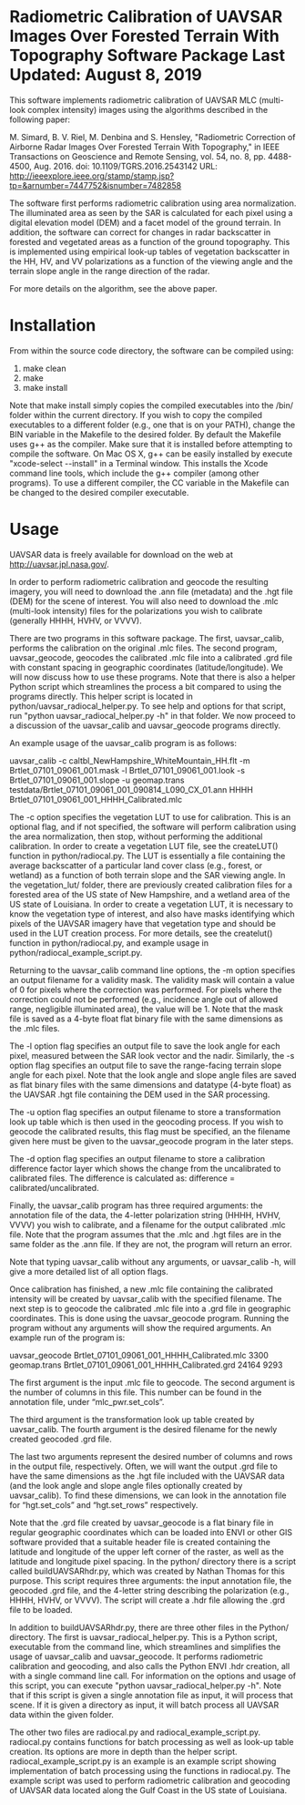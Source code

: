 Radiometric Calibration of UAVSAR Images Over Forested Terrain With Topography
Software Package
Last Updated: August 8, 2019
==============================================================================


This software implements radiometric calibration of UAVSAR MLC (multi-look complex intensity) images using the algorithms described in the following paper:

M. Simard, B. V. Riel, M. Denbina and S. Hensley, "Radiometric Correction of Airborne Radar Images Over Forested Terrain With Topography," in IEEE Transactions on Geoscience and Remote Sensing, vol. 54, no. 8, pp. 4488-4500, Aug. 2016.
doi: 10.1109/TGRS.2016.2543142
URL: http://ieeexplore.ieee.org/stamp/stamp.jsp?tp=&arnumber=7447752&isnumber=7482858

The software first performs radiometric calibration using area normalization.  The illuminated area as seen by the SAR is calculated for each pixel using a digital elevation model (DEM) and a facet model of the ground terrain.  In addition, the software can correct for changes in radar backscatter in forested and vegetated areas as a function of the ground topography.  This is implemented using empirical look-up tables of vegetation backscatter in the HH, HV, and VV polarizations as a function of the viewing angle and the terrain slope angle in the range direction of the radar.

For more details on the algorithm, see the above paper.



Installation
============

From within the source code directory, the software can be compiled using:

1. make clean
2. make
3. make install

Note that make install simply copies the compiled executables into the /bin/ folder within the current directory.  If you wish to copy the compiled executables to a different folder (e.g., one that is on your PATH), change the BIN variable in the Makefile to the desired folder.  By default the Makefile uses g++ as the compiler.  Make sure that it is installed before attempting to compile the software.  On Mac OS X, g++ can be easily installed by execute "xcode-select --install" in a Terminal window.  This installs the Xcode command line tools, which include the g++ compiler (among other programs).  To use a different compiler, the CC variable in the Makefile can be changed to the desired compiler executable.


Usage
=====

UAVSAR data is freely available for download on the web at http://uavsar.jpl.nasa.gov/.

In order to perform radiometric calibration and geocode the resulting imagery, you will need to download the .ann file (metadata) and the .hgt file (DEM) for the scene of interest.  You will also need to download the .mlc (multi-look intensity) files for the polarizations you wish to calibrate (generally HHHH, HVHV, or VVVV).

There are two programs in this software package.  The first, uavsar_calib, performs the calibration on the original .mlc files.  The second program, uavsar_geocode, geocodes the calibrated .mlc file into a calibrated .grd file with constant spacing in geographic coordinates (latitude/longitude).  We will now discuss how to use these programs.  Note that there is also a helper Python script which streamlines the process a bit compared to using the programs directly.  This helper script is located in python/uavsar_radiocal_helper.py.  To see help and options for that script, run "python uavsar_radiocal_helper.py -h" in that folder.  We now proceed to a discussion of the uavsar_calib and uavsar_geocode programs directly.

An example usage of the uavsar_calib program is as follows:

uavsar_calib -c caltbl_NewHampshire_WhiteMountain_HH.flt -m Brtlet_07101_09061_001.mask -l Brtlet_07101_09061_001.look -s Brtlet_07101_09061_001.slope -u geomap.trans testdata/Brtlet_07101_09061_001_090814_L090_CX_01.ann HHHH Brtlet_07101_09061_001_HHHH_Calibrated.mlc

The -c option specifies the vegetation LUT to use for calibration.  This is an optional flag, and if not specified, the software will perform calibration using the area normalization, then stop, without performing the additional calibration.  In order to create a vegetation LUT file, see the createLUT() function in python/radiocal.py.  The LUT is essentially a file containing the average backscatter of a particular land cover class (e.g., forest, or wetland) as a function of both terrain slope and the SAR viewing angle.  In the vegetation_lut/ folder, there are previously created calibration files for a forested area of the US state of New Hampshire, and a wetland area of the US state of Louisiana.  In order to create a vegetation LUT, it is necessary to know the vegetation type of interest, and also have masks identifying which pixels of the UAVSAR imagery have that vegetation type and should be used in the LUT creation process.  For more details, see the createlut() function in python/radiocal.py, and example usage in python/radiocal_example_script.py.

Returning to the uavsar_calib command line options, the -m option specifies an output filename for a validity mask.  The validity mask will contain a value of 0 for pixels where the correction was performed.  For pixels where the correction could not be performed (e.g., incidence angle out of allowed range, negligible illuminated area), the value will be 1.  Note that the mask file is saved as a 4-byte float flat binary file with the same dimensions as the .mlc files.

The -l option flag specifies an output file to save the look angle for each pixel, measured between the SAR look vector and the nadir.  Similarly, the -s option flag specifies an output file to save the range-facing terrain slope angle for each pixel.  Note that the look angle and slope angle files are saved as flat binary files with the same dimensions and datatype (4-byte float) as the UAVSAR .hgt file containing the DEM used in the SAR processing.

The -u option flag specifies an output filename to store a transformation look up table which is then used in the geocoding process.  If you wish to geocode the calibrated results, this flag must be specified, an the filename given here must be given to the uavsar_geocode program in the later steps.

The -d option flag specifies an output filename to store a calibration difference factor layer which shows the change from the uncalibrated to calibrated files. The difference is calculated as: difference = calibrated/uncalibrated.

Finally, the uavsar_calib program has three required arguments: the annotation file of the data, the 4-letter polarization string (HHHH, HVHV, VVVV) you wish to calibrate, and a filename for the output calibrated .mlc file.  Note that the program assumes that the .mlc and .hgt files are in the same folder as the .ann file.  If they are not, the program will return an error.

Note that typing uavsar_calib without any arguments, or uavsar_calib -h, will give a more detailed list of all option flags.

Once calibration has finished, a new .mlc file containing the calibrated intensity will be created by uavsar_calib with the specified filename.  The next step is to geocode the calibrated .mlc file into a .grd file in geographic coordinates.  This is done using the uavsar_geocode program.  Running the program without any arguments will show the required arguments.  An example run of the program is:

uavsar_geocode Brtlet_07101_09061_001_HHHH_Calibrated.mlc 3300 geomap.trans Brtlet_07101_09061_001_HHHH_Calibrated.grd 24164 9293

The first argument is the input .mlc file to geocode.  The second argument is the number of columns in this file.  This number can be found in the annotation file, under “mlc_pwr.set_cols”.

The third argument is the transformation look up table created by uavsar_calib.  The fourth argument is the desired filename for the newly created geocoded .grd file.

The last two arguments represent the desired number of columns and rows in the output file, respectively.  Often, we will want the output .grd file to have the same dimensions as the .hgt file included with the UAVSAR data (and the look angle and slope angle files optionally created by uavsar_calib).  To find these dimensions, we can look in the annotation file for “hgt.set_cols” and “hgt.set_rows” respectively.

Note that the .grd file created by uavsar_geocode is a flat binary file in regular geographic coordinates which can be loaded into ENVI or other GIS software provided that a suitable header file is created containing the latitude and longitude of the upper left corner of the raster, as well as the latitude and longitude pixel spacing.  In the python/ directory there is a script called buildUAVSARhdr.py, which was created by Nathan Thomas for this purpose.  This script requires three arguments: the input annotation file, the geocoded .grd file, and the 4-letter string describing the polarization (e.g., HHHH, HVHV, or VVVV).  The script will create a .hdr file allowing the .grd file to be loaded.

In addition to buildUAVSARhdr.py, there are three other files in the Python/ directory.  The first is uavsar_radiocal_helper.py.  This is a Python script, executable from the command line, which streamlines and simplifies the usage of uavsar_calib and uavsar_geocode.  It performs radiometric calibration and geocoding, and also calls the Python ENVI .hdr creation, all with a single command line call.  For information on the options and usage of this script, you can execute "python uavsar_radiocal_helper.py -h".  Note that if this script is given a single annotation file as input, it will process that scene.  If it is given a directory as input, it will batch process all UAVSAR data within the given folder.

The other two files are radiocal.py and radiocal_example_script.py.  radiocal.py contains functions for batch processing as well as look-up table creation.  Its options are more in depth than the helper script.  radiocal_example_script.py is an example is an example script showing implementation of batch processing using the functions in radiocal.py.  The example script was used to perform radiometric calibration and geocoding of UAVSAR data located along the Gulf Coast in the US state of Louisiana.
